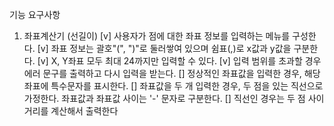 기능 요구사항
1. 좌표계산기 (선길이)
[v] 사용자가 점에 대한 좌표 정보를 입력하는 메뉴를 구성한다.
[v] 좌표 정보는 괄호"(", ")"로 둘러쌓여 있으며 쉼표(,)로 x값과 y값을 구분한다.
[v] X, Y좌표 모두 최대 24까지만 입력할 수 있다.
[v] 입력 범위를 초과할 경우 에러 문구를 출력하고 다시 입력을 받는다.
[] 정상적인 좌표값을 입력한 경우, 해당 좌표에 특수문자를 표시한다.
[] 좌표값을 두 개 입력한 경우, 두 점을 있는 직선으로 가정한다. 좌표값과 좌표값 사이는 '-' 문자로 구분한다.
[] 직선인 경우는 두 점 사이 거리를 계산해서 출력한다